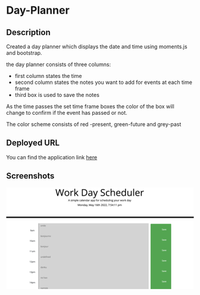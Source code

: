 # Day-Planner

## Description

Created a day planner which displays the date and time using moments.js and bootstrap.

the day planner consists of three columns:

- first column states the time
- second column states the notes you want to add for events at each time frame
- third box is used to save the notes

As the time passes the set time frame boxes the color of the box will change to confirm if the event has passed or not.

The color scheme consists of red -present, green-future and grey-past

## Deployed URL

You can find the application link [here](https://saleha22.github.io/Day-Planner/)

## Screenshots

![application screenshot](./image1.png)
